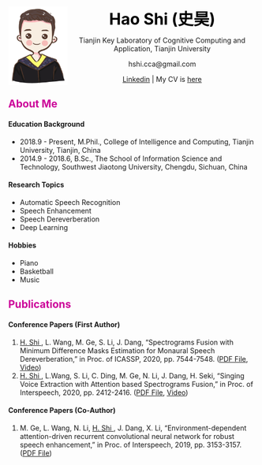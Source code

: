 <html lang="en">

<body>
<img src="pic/shihao.jpg" width="120" height="160" align="left">
<div class="navigation">
  <center>
  <font size="6" color="#000000"> <b> Hao Shi (史昊) </b> </font> 
  <p> Tianjin Key Laboratory of Cognitive Computing and Application, Tianjin University </p>
  <p> hshi.cca@gmail.com </p>
  <p> <a href="https://www.linkedin.com/in/hao-shi-29300b1b2/">Linkedin</a> | My CV is <a href="pdf/My_CV.pdf">here</a></p>
  </center>
</div>
  
<div class="content"> 
<h2><font color="#cc0099"> About Me </font></h2>
<h4> Education Background </h4>
<ul>
<li> 2018.9 - Present, M.Phil., College of Intelligence and Computing, Tianjin University, Tianjin, China </li>
<li> 2014.9 - 2018.6, B.Sc., The School of Information Science and Technology, Southwest Jiaotong University, Chengdu, Sichuan, China </li>
</ul>


<h4> Research Topics </h4>
<ul>
<li> Automatic Speech Recognition </li>
<li> Speech Enhancement </li>
<li> Speech Dereverberation </li>
<li> Deep Learning </li>
</ul>


<h4> Hobbies </h4>
<ul>
<li> Piano </li>
<li> Basketball </li>
<li> Music </li>
</ul>

</div>

<div class="content"> 
<h2>
 <font color="#cc0099"> Publications </font>
</h2>
<h4> Conference Papers (First Author) </h4>
<ol>
<li> <u> H. Shi </u>, L. Wang, M. Ge, S. Li, J. Dang, “Spectrograms Fusion with Minimum Difference Masks Estimation for Monaural Speech Dereverberation,” in Proc. of ICASSP, 2020, pp. 7544-7548. (<a href="pdf/0007539.pdf"><u>PDF File</u></a>, <a href="videos/ICASSP2020-3378-SPECTROGRAMS FUSION WITH MINIMUM DIFFERENCE MASKS ESTIMATION FOR MONAURAL SPEECH DEREVERBERATION-Hao Shi.mp4"><u>Video</u></a>) </li>
<li> <u> H. Shi </u>, L.Wang, S. Li, C. Ding, M. Ge, N. Li, J. Dang, H. Seki, “Singing Voice Extraction with Attention based Spectrograms Fusion,” in Proc. of Interspeech, 2020, pp. 2412-2416. (<a href="pdf/Wed-1-11-1.pdf"><u>PDF File</u></a>, <a href="videos/1043_paper_Hao Shi_Singing Voice Extraction with Attention based Spectrograms Fusion.mp4"><u>Video</u></a>) </li>
</ol>


<h4> Conference Papers (Co-Author) </h4>
<ol>
<li> M. Ge, L. Wang, N. Li, <u> H. Shi </u>, J. Dang, X. Li, “Environment-dependent attention-driven recurrent convolutional neural network for robust speech enhancement,” in Proc. of Interspeech, 2019, pp. 3153-3157. (<a href="pdf/1477.pdf"><u>PDF File</u></a>) </li>
</ol>

</div>


</body></html>
